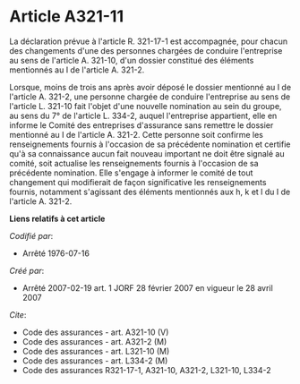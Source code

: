 # Article A321-11

La déclaration prévue à l'article R. 321-17-1 est accompagnée, pour chacun des changements d'une des personnes chargées de
conduire l'entreprise au sens de l'article A. 321-10, d'un dossier constitué des éléments mentionnés au I de l'article A.
321-2.

Lorsque, moins de trois ans après avoir déposé le dossier mentionné au I de l'article A. 321-2, une personne chargée de
conduire l'entreprise au sens de l'article L. 321-10 fait l'objet d'une nouvelle nomination au sein du groupe, au sens du 7°
de l'article L. 334-2, auquel l'entreprise appartient, elle en informe le Comité des entreprises d'assurance sans remettre le
dossier mentionné au I de l'article A. 321-2. Cette personne soit confirme les renseignements fournis à l'occasion de sa
précédente nomination et certifie qu'à sa connaissance aucun fait nouveau important ne doit être signalé au comité, soit
actualise les renseignements fournis à l'occasion de sa précédente nomination. Elle s'engage à informer le comité de tout
changement qui modifierait de façon significative les renseignements fournis, notamment s'agissant des éléments mentionnés
aux h, k et l du I de l'article A. 321-2.

**Liens relatifs à cet article**

_Codifié par_:

  - Arrêté 1976-07-16

_Créé par_:

  - Arrêté 2007-02-19 art. 1 JORF 28 février 2007 en vigueur le 28 avril 2007

_Cite_:

  - Code des assurances - art. A321-10 (V)
  - Code des assurances - art. A321-2 (M)
  - Code des assurances - art. L321-10 (M)
  - Code des assurances - art. L334-2 (M)
  - Code des assurances R321-17-1, A321-10, A321-2, L321-10, L334-2
